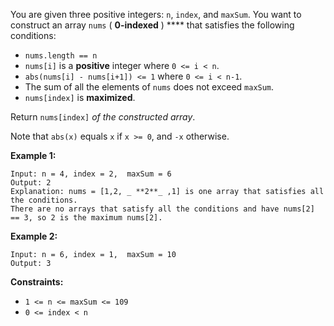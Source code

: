 You are given three positive integers: `n`, `index`, and `maxSum`. You want to
construct an array `nums` ( **0-indexed** ) **** that satisfies the following
conditions:

  * `nums.length == n`
  * `nums[i]` is a **positive** integer where `0 <= i < n`.
  * `abs(nums[i] - nums[i+1]) <= 1` where `0 <= i < n-1`.
  * The sum of all the elements of `nums` does not exceed `maxSum`.
  * `nums[index]` is **maximized**.

Return `nums[index]` _of the constructed array_.

Note that `abs(x)` equals `x` if `x >= 0`, and `-x` otherwise.



**Example 1:**

    
    
    Input: n = 4, index = 2,  maxSum = 6
    Output: 2
    Explanation: nums = [1,2, _ **2**_ ,1] is one array that satisfies all the conditions.
    There are no arrays that satisfy all the conditions and have nums[2] == 3, so 2 is the maximum nums[2].
    

**Example 2:**

    
    
    Input: n = 6, index = 1,  maxSum = 10
    Output: 3
    



**Constraints:**

  * `1 <= n <= maxSum <= 109`
  * `0 <= index < n`

